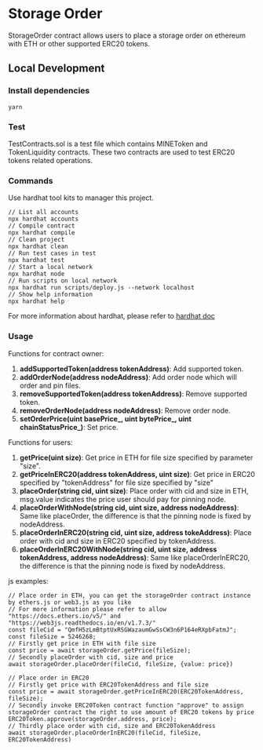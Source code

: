 # Storage Order

StorageOrder contract allows users to place a storage order on ethereum with ETH or other supported ERC20 tokens.

## Local Development

### Install dependencies

```
yarn
```

### Test

TestContracts.sol is a test file which contains MINEToken and TokenLiquidity contracts. These two contracts are used to test ERC20 tokens related operations.

### Commands

Use hardhat tool kits to manager this project.

```shell
// List all accounts
npx hardhat accounts
// Compile contract
npx hardhat compile
// Clean project
npx hardhat clean
// Run test cases in test
npx hardhat test
// Start a local network
npx hardhat node
// Run scripts on local network
npx hardhat run scripts/deploy.js --network localhost
// Show help information
npx hardhat help
```

For more information about hardhat, please refer to [hardhat doc](https://hardhat.org/getting-started/)

### Usage

Functions for contract owner:
1. **addSupportedToken(address tokenAddress)**: Add supported token.
1. **addOrderNode(address nodeAddress)**: Add order node which will order and pin files.
1. **removeSupportedToken(address tokenAddress)**: Remove supported token.
1. **removeOrderNode(address nodeAddress)**: Remove order node.
1. **setOrderPrice(uint basePrice_, uint bytePrice_, uint chainStatusPrice_)**: Set price.

Functions for users:
1. **getPrice(uint size)**: Get price in ETH for file size specified by parameter "size".
1. **getPriceInERC20(address tokenAddress, uint size)**: Get price in ERC20 specified by "tokenAddress" for file size specified by "size"
1. **placeOrder(string cid, uint size)**: Place order with cid and size in ETH, msg.value indicates the price user should pay for pinning node.
1. **placeOrderWithNode(string cid, uint size, address nodeAddress)**: Same like placeOrder, the difference is that the pinning node is fixed by nodeAddress.
1. **placeOrderInERC20(string cid, uint size, address tokeAddress)**: Place order with cid and size in ERC20 specified by tokenAddress.
1. **placeOrderInERC20WithNode(string cid, uint size, address tokenAddress, address nodeAddress)**: Same like placeOrderInERC20, the difference is that the pinning node is fixed by nodeAddress.

js examples:
```shell
// Place order in ETH, you can get the storageOrder contract instance by ethers.js or web3.js as you like
// For more information please refer to allow "https://docs.ethers.io/v5/" and "https://web3js.readthedocs.io/en/v1.7.3/"
const fileCid = "QmfH5zLmBtptUxRSGWazaumGwSsCW3n6P164eRXpbFatmJ";
const fileSize = 5246268;
// Firstly get price in ETH with file size
const price = await storageOrder.getPrice(fileSize);
// Secondly placeOrder with cid, size and price 
await storageOrder.placeOrder(fileCid, fileSize, {value: price})

// Place order in ERC20
// Firstly get price with ERC20TokenAddress and file size
const price = await storageOrder.getPriceInERC20(ERC20TokenAddress, fileSize);
// Secondly invoke ERC20Token contract function "approve" to assign storageOrder contract the right to use amount of ERC20 tokens by price
ERC20Token.approve(storageOrder.address, price);
// Thirdly place order with cid, size and ERC20TokenAddress
await storageOrder.placeOrderInERC20(fileCid, fileSize, ERC20TokenAddress)
```
